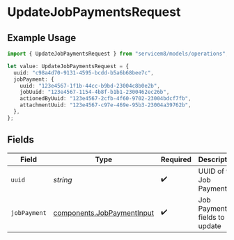 # UpdateJobPaymentsRequest

## Example Usage

```typescript
import { UpdateJobPaymentsRequest } from "servicem8/models/operations";

let value: UpdateJobPaymentsRequest = {
  uuid: "c98a4d70-9131-4595-bcdd-b5a6b68bee7c",
  jobPayment: {
    uuid: "123e4567-1f1b-44cc-b9bd-23004c8b0e2b",
    jobUuid: "123e4567-1154-4b8f-b1b1-2300462ec26b",
    actionedByUuid: "123e4567-2cfb-4f60-9702-23004bdcf7fb",
    attachmentUuid: "123e4567-c97e-469e-95b3-23004a39762b",
  },
};
```

## Fields

| Field                                                                    | Type                                                                     | Required                                                                 | Description                                                              |
| ------------------------------------------------------------------------ | ------------------------------------------------------------------------ | ------------------------------------------------------------------------ | ------------------------------------------------------------------------ |
| `uuid`                                                                   | *string*                                                                 | :heavy_check_mark:                                                       | UUID of the Job Payment                                                  |
| `jobPayment`                                                             | [components.JobPaymentInput](../../models/components/jobpaymentinput.md) | :heavy_check_mark:                                                       | Job Payment fields to update                                             |